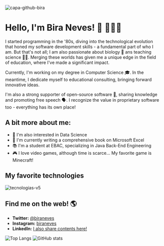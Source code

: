 ![capa-github-bira](https://github.com/biraneves/biraneves/assets/83148400/2be2fb0e-750e-46d6-93fc-d256c16ef995)

# Hello, I'm Bira Neves! 🖖 👨🏻‍💻

I started programming in the '80s, diving into the technological evolution that honed my software development skills - a fundamental part of who I am. But that's not all; I am also passionate about biology 🧬 ans teaching science 👨‍🔬. Merging these worlds has given me a unique edge in the field of education, where I've made a significant impact.

Currently, I'm working on my degree in Computer Science 🎓. In the meantime, I dedicate myself to educational consulting, bringing forward innovative ideas.

I'm also a strong supporter of open-source software 💾, sharing knowledge and promoting free speech 🗣️. I recognize the value in proprietary software too - everything has its own place!

## A bit more about me:

-   👀 I'm also interested in Data Science
-   🌱 I'm currently writing a comprehensive book on Microsoft Excel
-   📚 I'm a student at EBAC, specializing in Java Back-End Engineering
-   🎮 I love video games, although time is scarce... My favorite game is Minecraft!

## My favorite technologies

![tecnologias-v5](https://github.com/user-attachments/assets/8619af7a-0ed5-4592-b75e-00d3e7761f3f)

## Find me on the web! 🌎

-   **Twitter:** [@biraneves](https://twitter.com/biraneves)
-   **Instagram:** [biraneves](https://instagram.com/biraneves)
-   **LinkedIn:** [I also share contents here!](https://www.linkedin.com/in/ubirajara-neves/)

![Top Langs](https://github-readme-stats.vercel.app/api/top-langs/?username=biraneves&theme=vue)
![GitHub stats](https://github-readme-stats.vercel.app/api?username=biraneves&show_icons=true&theme=vue)
